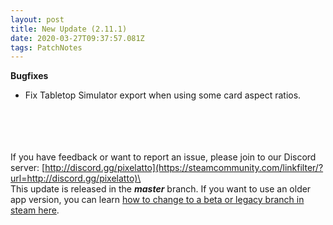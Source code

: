 ```yaml
---
layout: post
title: New Update (2.11.1)
date: 2020-03-27T09:37:57.081Z
tags: PatchNotes
---
```

<!--StartFragment-->

**Bugfixes**

* Fix Tabletop Simulator export when using some card aspect ratios.

\
\
\
\
If you have feedback or want to report an issue, please join to our Discord server: [http://discord.gg/pixelatto](https://steamcommunity.com/linkfilter/?url=http://discord.gg/pixelatto)\
\
This update is released in the ***master*** branch. If you want to use an older app version, you can learn [how to change to a beta or legacy branch in steam here](https://steamcommunity.com/linkfilter/?url=https://steamcommunity.com/sharedfiles/filedetails/?id=1129108624).

<!--EndFragment-->